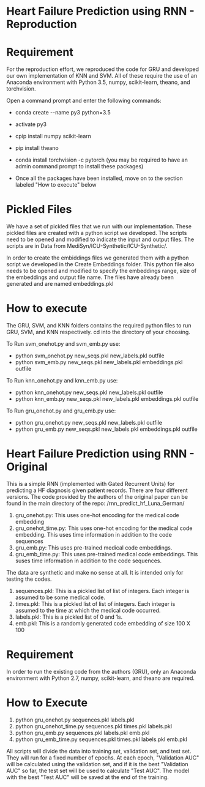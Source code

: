 # Heart Failure Prediction using RNN - Reproduction

# Requirement
For the reproduction effort, we reproduced the code for GRU and developed our own implementation of KNN and SVM. All of these require the use of an Anaconda environment with Python 3.5, numpy, scikit-learn, theano, and torchvision.

Open a command prompt and enter the following commands:
- conda create --name py3 python=3.5
- activate py3
- cpip install numpy scikit-learn
- pip install theano
- conda install torchvision -c pytorch
 (you may be required to have an admin command prompt to install these packages)
 
- Once all the packages have been installed, move on to the section labeled "How to execute" below


# Pickled Files
We have a set of pickled files that we run with our implementation. These pickled files are created with a python script we developed. The scripts need to be opened and modified to indicate the input and output files. The scripts are in Data from MediSyn/ICU-Synthetic/ICU-Synthetic/.

In order to create the embiddings files we generated them with a python script we developed in the Create Embeddings folder. This python file also needs to be opened and modified to specify the embeddings range, size of the embeddings and output file name. The files have already been generated and are named embeddings.pkl

# How to execute
The GRU, SVM, and KNN folders contains the required python files to run GRU, SVM, and KNN respectively. cd into the directory of your choosing.

To Run svm_onehot.py and svm_emb.py use:
- python svm_onehot.py new_seqs.pkl new_labels.pkl outfile
- python svm_emb.py new_seqs.pkl new_labels.pkl embeddings.pkl outfile

To Run knn_onehot.py and knn_emb.py use:
- python knn_onehot.py new_seqs.pkl new_labels.pkl outfile
- python knn_emb.py new_seqs.pkl new_labels.pkl embeddings.pkl outfile

To Run gru_onehot.py and gru_emb.py use:
- python gru_onehot.py new_seqs.pkl new_labels.pkl outfile
- python gru_emb.py new_seqs.pkl new_labels.pkl embeddings.pkl outfile


# Heart Failure Prediction using RNN - Original
This is a simple RNN (implemented with Gated Recurrent Units) for predicting a HF diagnosis given patient records.
There are four different versions. The code provided by the authors of the original paper can be found in the main directory of the repo: /rnn_predict_hf_Luna_German/
 

1. gru_onehot.py: This uses one-hot encoding for the medical code embedding
2. gru_onehot_time.py: This uses one-hot encoding for the medical code embedding. This uses time information in addition to the code sequences
3. gru_emb.py: This uses pre-trained medical code embeddings. 
4. gru_emb_time.py: This uses pre-trained medical code embeddings. This suses time information in addition to the code sequences.

The data are synthetic and make no sense at all. It is intended only for testing the codes.

1. sequences.pkl: This is a pickled list of list of integers. Each integer is assumed to be some medical code.
2. times.pkl: This is a pickled list of list of integers. Each integer is assumed to the time at which the medical code occurred.
3. labels.pkl: This is a pickled list of 0 and 1s.
4. emb.pkl: This is a randomly generated code embedding of size 100 X 100

# Requirement
In order to run the existing code from the authors (GRU), only an Anaconda environment with Python 2.7, numpy, scikit-learn, and theano are required.

# How to Execute
1. python gru_onehot.py sequences.pkl labels.pkl <output>
2. python gru_onehot_time.py sequences.pkl times.pkl labels.pkl <output>
3. python gru_emb.py sequences.pkl labels.pkl emb.pkl <output>
4. python gru_emb_time.py sequences.pkl times.pkl labels.pkl emb.pkl <output>

All scripts will divide the data into training set, validation set, and test set. They will run for a fixed number of epochs. At each epoch, "Validation AUC" will be calculated using the validation set, and if it is the best "Validation AUC" so far, the test set will be used to calculate "Test AUC". The model with the best "Test AUC" will be saved at the end of the training.
